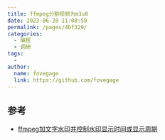```yaml
---
title: ffmpeg分割视频为m3u8
date: 2023-06-28 11:08:59
permalink: /pages/4bf329/
categories:
  - 编程
  - 调研
tags:
  - 
author: 
  name: fovegage
  link: https://github.com/fovegage
---
```

## 参考

- [ffmpeg加文字水印并控制水印显示时间或显示周期](https://blog.csdn.net/isuker/article/details/51463241)
